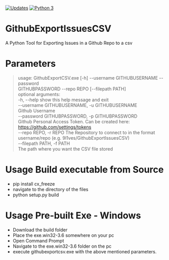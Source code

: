 <a href="https://pyup.io/repos/github/9l1ves/GithubExportIssuesCSV/"><img src="https://pyup.io/repos/github/9l1ves/GithubExportIssuesCSV/shield.svg" alt="Updates" /></a>
<a href="https://pyup.io/repos/github/9l1ves/GithubExportIssuesCSV/"><img src="https://pyup.io/repos/github/9l1ves/GithubExportIssuesCSV/python-3-shield.svg" alt="Python 3" /></a>

# GithubExportIssuesCSV
A Python Tool for Exporting Issues in a Github Repo to a csv

# Parameters
> usage: GithubExportCSV.exe [-h] --username GITHUBUSERNAME --password <br />
                          GITHUBPASSWORD --repo REPO [--filepath PATH] <br />
optional arguments: <br />
-h, --help            show this help message and exit <br />
--username GITHUBUSERNAME, -u GITHUBUSERNAME <br />
                      Github Username <br />
--password GITHUBPASSWORD, -p GITHUBPASSWORD <br />
                      Github Personal Access Token. Can be created here: <br />
                      https://github.com/settings/tokens <br />
--repo REPO, -r REPO  The Repository to connect to in the format <br />
                    username/repo (e.g. 9l1ves/GithubExportIssuesCSV) <br />
--filepath PATH, -f PATH <br />
                     The path where you want the CSV file stored <br />
                       
# Usage Build executable from Source
- pip install cx_freeze
- navigate to the directory of the files
- python setup.py build

# Usage Pre-built Exe - Windows
- Download the build folder
- Place the exe.win32-3.6 somewhere on your pc
- Open Command Prompt
- Navigate to the exe.win32-3.6 folder on the pc
- execute githubexportcsv.exe with the above mentioned parameters.

